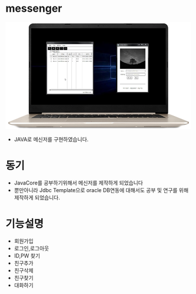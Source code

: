 # messenger
![Alt text](/img/messenger.png)
- JAVA로 메신저를 구현하였습니다. 

# 동기
- JavaCore를 공부하기위해서 메신저를 제작하게 되었습니다<br>
- 뿐만아니라 Jdbc Template으로 oracle DB연동에 대해서도 공부 및 연구를 위해 제작하게 되었습니다. <br> 

# 기능설명
- 회원가입<br>
- 로그인,로그아웃<br>
- ID,PW 찾기<br>
- 친구추가<br>
- 친구삭제<br>
- 친구찾기<br>
- 대화하기<br> 
